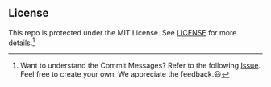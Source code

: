 ## License

This repo is protected under the MIT License. See [LICENSE](./LICENSE.txt) for more details.[^1]

[^1]: Want to understand the Commit Messages? Refer to the following [Issue](https://github.com/brian-ikiara/brian-ikiara.github.io/issues/1). Feel free to create your own. We appreciate the feedback.😃
